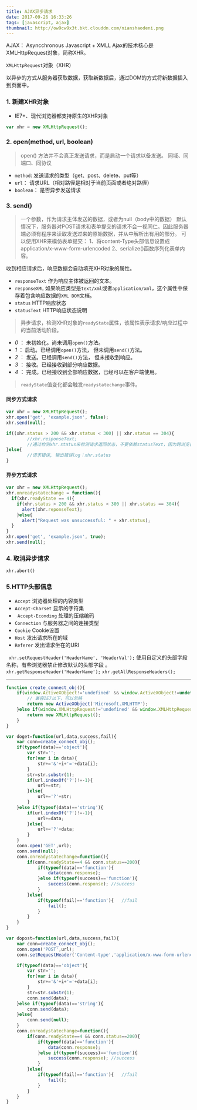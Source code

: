 ```yaml
---
title: AJAX异步请求
date: 2017-09-26 16:33:26
tags: [javascript, ajax]
thumbnail: http://ow9cw9x3t.bkt.clouddn.com/nianshaodeni.png
---
```


AJAX： Asyncchronous Javascript + XMLL
Ajax的技术核心是XMLHttpRequest对象，简称XHR。

``` XMLHttpRequest ```对象（XHR）

以异步的方式从服务器获取数据，获取新数据后，通过DOM的方式将新数据插入到页面中。

### 1. 新建XHR对象
* IE7+、现代浏览器都支持原生的XHR对象

```JavaScript
var xhr = new XMLHttpRequest();
```

### 2. open(method, url, boolean)

> open() 方法并不会真正发送请求，而是启动一个请求以备发送。
> 同域、同端口、同协议

* ```method```: 发送请求的类型（get、post、delete、put等）
* ```url```： 请求URL（相对路径是相对于当前页面或者绝对路径）
* ```boolean```： 是否异步发送请求

### 3. send()

> 一个参数，作为请求主体发送的数据，或者为null（body中的数据）
> 默认情况下，服务器对POST请求和表单提交的请求不会一视同仁。因此服务器端必须有程序来读取发送过来的原始数据，并从中解析出有用的部分。
> 可以使用XHR来模仿表单提交：
        1、将content-Type头部信息设置成application/x-www-form-urlencoded
        2、serialize()函数序列化表单内容。

收到相应请求后，响应数据会自动填充XHR对象的属性。
* ```responseText``` 作为响应主体被返回的文本。
* ```responseXML``` 如果响应类型是```text/xml```或者```application/xml```，这个属性中保存着包含响应数据的```XML DOM```文档。
* ```status``` HTTP响应状态
* ```statusText``` HTTP响应状态说明

> 异步请求，检测XHR对象的<code>readyState</code>属性，该属性表示请求/响应过程中的当前活动阶段。

* *0* ： 未初始化。尚未调用```open()```方法。
* *1* ： 启动。已经调用```open()```方法， 但未调用```send()```方法。
* *2* ： 发送。已经调用```send()```方法， 但未接收到响应。
* *3* ： 接收。已经接收到部分响应数据。
* *4* ： 完成。已经接收到全部响应数据，已经可以在客户端使用。

>```readyState```值变化都会触发```readystatechange```事件。

#### 同步方式请求
``` javascript
var xhr = new XMLHttpRequest();
xhr.open('get', 'example.json', false);
xhr.send(null);

if((xhr.status > 200 && xhr.status < 300) || xhr.status == 304){
        //xhr.responseText;
        //通过检测xhr.status来检测请求返回状态，不要依赖statusText，因为跨浏览器时statusText不可靠
}else{
        //请求错误, 输出错误log：xhr.status
}
```
#### 异步方式请求
```javascript
var xhr = new XMLHttpRequest();
xhr.onreadystatechange = function(){
  if(xhr.readyState == 4){
    if(xhr.status > 200 && xhr.status < 300 || xhr.status == 304){
      alert(xhr.reponseText);
    }else{
      alert("Request was unsuccessful: " + xhr.status);
  }
}
xhr.open('get', 'example.json', true);
xhr.send(null);
```
### 4. 取消异步请求
``` xhr.abort() ```

### 5.HTTP头部信息

* ```Accept``` 浏览器处理的内容类型
* ```Accept-Charset``` 显示的字符集
* ``` Accept-Econding``` 处理的压缩编码
* ```Connection``` 与服务器之间的连接类型  
* ```Cookie``` Cookie设置
* ```Host``` 发出请求所在的域
* ```Referer``` 发出请求坐在的URI

``` xhr.setRequestHeader('HeaderName', 'HeaderVal');``` 使用自定义的头部字段名称，有些浏览器禁止修改默认的头部字段 。
``` xhr.getResponseHeader('HeaderName'); ```
``` xhr.getAllResponseHeaders(); ```

---
```javascript
function create_connect_obj(){
	if(window.ActiveXObject!='undefined' && window.ActiveXObject!=undefined){
        // 兼容IE7以下，可以忽略
		return new ActiveXObject('Microsoft.XMLHTTP');
	}else if(window.XMLHttpRequest!='undefined' && window.XMLHttpRequest!=undefined){
		return new XMLHttpRequest();
	}
}

var doget=function(url,data,success,fail){
	var conn=create_connect_obj();
	if(typeof(data)=='object'){
		var str='';
		for(var i in data){
			str+='&'+i+'='+data[i];
		}
		str=str.substr(1);
		if(url.indexOf('?')!=-1){
			url+=str;
		}else{
			url+='?'+str;
		}
	}else if(typeof(data)=='string'){
		if(url.indexOf('?')!=-1){
			url+=data;
		}else{
			url+='?'+data;
		}
	}
	conn.open('GET',url);
	conn.send(null);
	conn.onreadystatechange=function(){
		if(conn.readyState==4 && conn.status==200){
			if(typeof(data)=='function'){
				data(conn.response);
			}else if(typeof(success)=='function'){
				success(conn.response);	//success
			}
		}else{
			if(typeof(fail)=='function'){	//fail
				fail();	
			}
		}
	}
}

var dopost=function(url,data,success,fail){
	var conn=create_connect_obj();
	conn.open('POST',url);
	conn.setRequestHeader('Content-type','application/x-www-form-urlencoded');

	if(typeof(data)=='object'){
		var str='';
		for(var i in data){
			str+='&'+i+'='+data[i];
		}
		str=str.substr(1);
		conn.send(data);
	}else if(typeof(data)=='string'){
		conn.send(data);
	}else{
		conn.send(null);
	}
	conn.onreadystatechange=function(){
		if(conn.readyState==4 && conn.status==200){
			if(typeof(data)=='function'){
				data(conn.response);
			}else if(typeof(success)=='function'){
				success(conn.response);	//success
			}
		}else{
			if(typeof(fail)=='function'){	//fail
				fail();	
			}
		}
	}
}
```
